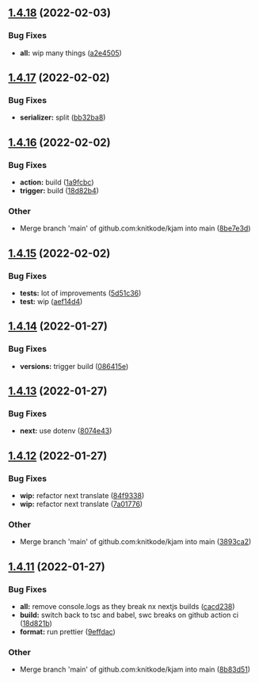## [1.4.18](https://github.com/knitkode/kjam/compare/v1.4.17...v1.4.18) (2022-02-03)

### Bug Fixes

- **all:** wip many things ([a2e4505](https://github.com/knitkode/kjam/commit/a2e450580079ef104f3bed451aee827c95150d22))

## [1.4.17](https://github.com/knitkode/kjam/compare/v1.4.16...v1.4.17) (2022-02-02)

### Bug Fixes

- **serializer:** split ([bb32ba8](https://github.com/knitkode/kjam/commit/bb32ba8d6139c17044c3513525421489119aae3d))

## [1.4.16](https://github.com/knitkode/kjam/compare/v1.4.15...v1.4.16) (2022-02-02)

### Bug Fixes

- **action:** build ([1a9fcbc](https://github.com/knitkode/kjam/commit/1a9fcbc5925661778acfa0ca584e7f5a3e7eb52a))
- **trigger:** build ([18d82b4](https://github.com/knitkode/kjam/commit/18d82b49215b897ee0ee2198fbb61c797e3dd298))

### Other

- Merge branch 'main' of github.com:knitkode/kjam into main ([8be7e3d](https://github.com/knitkode/kjam/commit/8be7e3de32dcd1e2a3c2d19924da852878782ac1))

## [1.4.15](https://github.com/knitkode/kjam/compare/v1.4.14...v1.4.15) (2022-02-02)

### Bug Fixes

- **tests:** lot of improvements ([5d51c36](https://github.com/knitkode/kjam/commit/5d51c36904ee12fff23960db2fbb13b07ea4cf37))
- **test:** wip ([aef14d4](https://github.com/knitkode/kjam/commit/aef14d4d42124b119605a3080c19afd17dadf025))

## [1.4.14](https://github.com/knitkode/kjam/compare/v1.4.13...v1.4.14) (2022-01-27)

### Bug Fixes

- **versions:** trigger build ([086415e](https://github.com/knitkode/kjam/commit/086415e5a2d651b60ab11a1373c261cf13272af7))

## [1.4.13](https://github.com/knitkode/kjam/compare/v1.4.12...v1.4.13) (2022-01-27)

### Bug Fixes

- **next:** use dotenv ([8074e43](https://github.com/knitkode/kjam/commit/8074e430dba996d481877e094378878de8a49d46))

## [1.4.12](https://github.com/knitkode/kjam/compare/v1.4.11...v1.4.12) (2022-01-27)

### Bug Fixes

- **wip:** refactor next translate ([84f9338](https://github.com/knitkode/kjam/commit/84f93385d421341ce136c6e112f86b05cefb2c40))
- **wip:** refactor next translate ([7a01776](https://github.com/knitkode/kjam/commit/7a01776d8ca6cfab74ad264f056ffdfd39b5799f))

### Other

- Merge branch 'main' of github.com:knitkode/kjam into main ([3893ca2](https://github.com/knitkode/kjam/commit/3893ca256fff8ef1198522ca23ed3d575f317627))

## [1.4.11](https://github.com/knitkode/kjam/compare/v1.4.10...v1.4.11) (2022-01-27)

### Bug Fixes

- **all:** remove console.logs as they break nx nextjs builds ([cacd238](https://github.com/knitkode/kjam/commit/cacd238f0034d17372d44325a1e1095f62494f40))
- **build:** switch back to tsc and babel, swc breaks on github action ci ([18d821b](https://github.com/knitkode/kjam/commit/18d821b89ea2b0b4a008e04f4941a4cb8466dac8))
- **format:** run prettier ([9effdac](https://github.com/knitkode/kjam/commit/9effdacfa24d40f2f9d24ccd944162bda32ba447))

### Other

- Merge branch 'main' of github.com:knitkode/kjam into main ([8b83d51](https://github.com/knitkode/kjam/commit/8b83d51c812eb660e4aed8aadaeede1723a82c10))
